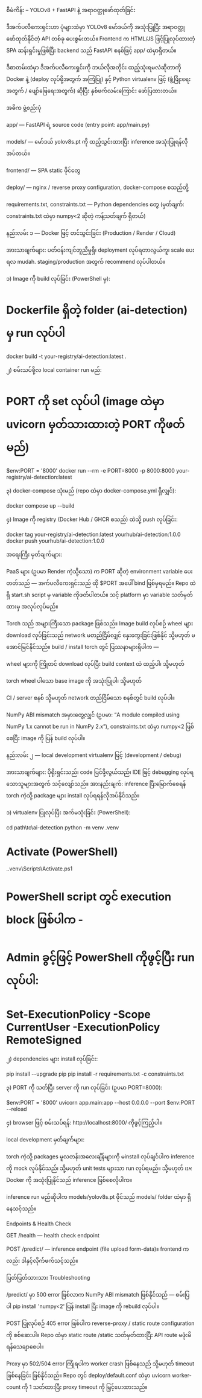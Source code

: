 စီမံကိန်း – YOLOv8 + FastAPI နဲ့ အရာဝတ္ထုဖော်ထုတ်ခြင်း

ဒီအက်ပလီကေးရှင်းဟာ ပုံများထဲမှာ YOLOv8 မော်ဒယ်ကို အသုံးပြုပြီး အရာဝတ္ထုဖော်ထုတ်နိုင်တဲ့ API တစ်ခု ပေးစွမ်းတယ်။ Frontend က HTML/JS ဖြင့်ပြုလုပ်ထားတဲ့ SPA ဆန်းရှင်းမှုဖြစ်ပြီး backend သည် FastAPI စနစ်ဖြင့် app/ ထဲမှာရှိတယ်။

ဒီစာတမ်းထဲမှာ ဒီအက်ပလီကေးရှင်းကို ဘယ်လိုအတိုင်း ထည့်သုံးရမလဲဆိုတာကို Docker နဲ့ (deploy လုပ်ဖို့အတွက် အကြံပြု) နှင့် Python virtualenv ဖြင့် (ဖွံ့ဖြိုးရေးအတွက် / ဖျော်ဖြေရေးအတွက်) ဆိုပြီး နှစ်ဖက်လမ်းကြောင်း ဖော်ပြထားတယ်။

အဓိက ဖွဲ့စည်းပုံ

app/ — FastAPI ရဲ့ source code (entry point: app/main.py)

models/ — မော်ဒယ် yolov8s.pt ကို ထည့်သွင်းထားပြီး inference အသုံးပြုရန်လိုအပ်တယ်။

frontend/ — SPA static ဖိုင်တွေ

deploy/ — nginx / reverse proxy configuration, docker-compose စသည်တို့

requirements.txt, constraints.txt — Python dependencies တွေ (မှတ်ချက်: constraints.txt ထဲမှာ numpy<2 ဆိုတဲ့ ကန့်သတ်ချက် ရှိတယ်)

နည်းလမ်း ၁ — Docker ဖြင့် တင်သွင်းခြင်း (Production / Render / Cloud)

အားသာချက်များ: ပတ်ဝန်းကျင်တူညီမှုရှိ၊ deployment လုပ်ရတာလွယ်ကူ၊ scale ပေးရလ mudah. staging/production အတွက် recommend လုပ်ပါတယ်။

၁) Image ကို build လုပ်ခြင်း (PowerShell မှ):

# Dockerfile ရှိတဲ့ folder (ai-detection) မှ run လုပ်ပါ
docker build -t your-registry/ai-detection:latest .


၂) စမ်းသပ်ဖို့လ local container run မည်:

# PORT ကို set လုပ်ပါ (image ထဲမှာ uvicorn မှတ်သားထားတဲ့ PORT ကိုဖတ်မည်)
$env:PORT = '8000'
docker run --rm -e PORT=8000 -p 8000:8000 your-registry/ai-detection:latest


၃) docker-compose သုံးမည် (repo ထဲမှာ docker-compose.yml ရှိလျှင်):

docker compose up --build


၄) Image ကို registry (Docker Hub / GHCR စသည်) ထဲသို့ push လုပ်ခြင်း:

docker tag your-registry/ai-detection:latest yourhub/ai-detection:1.0.0
docker push yourhub/ai-detection:1.0.0


အရေးကြီး မှတ်ချက်များ:

PaaS များ (ဥပမာ Render ကဲ့သို့သော) က PORT ဆိုတဲ့ environment variable ပေးတတ်သည် — အက်ပလီကေးရှင်းသည် ထို $PORT အပေါ် bind ဖြစ်မှရမည်။ Repo ထဲရှိ start.sh script မှ variable ကိုဖတ်ပါတယ်။ သင့် platform မှာ variable သတ်မှတ်ထားမှ အလုပ်လုပ်မည်။

Torch သည် အများကြီးသော package ဖြစ်သည်။ Image build လုပ်စဉ် wheel များ download လုပ်ခြင်းသည် network မတည်ငြိမ်လျှင် နှေးကွေးခြင်းဖြစ်နိုင် သို့မဟုတ် မအောင်မြင်နိုင်သည်။ build / install torch တွင် ပြဿနာများရှိပါက —

wheel များကို ကြိုတင် download လုပ်ပြီး build context ထဲ ထည့်ပါ၊ သို့မဟုတ်

torch wheel ပါသော base image ကို အသုံးပြုပါ၊ သို့မဟုတ်

CI / server စနစ် သို့မဟုတ် network တည်ငြိမ်သော စနစ်တွင် build လုပ်ပါ။

NumPy ABI mismatch အမှားတွေ့လျှင် (ဥပမာ: “A module compiled using NumPy 1.x cannot be run in NumPy 2.x”), constraints.txt ထဲမှာ numpy<2 ဖြစ်စေပြီး image ကို ပြန် build လုပ်ပါ။

နည်းလမ်း ၂ — local development virtualenv ဖြင့် (development / debug)

အားသာချက်များ: ပိုရိုးရှင်းသည်၊ code ပြင်ဖို့လွယ်သည်၊ IDE ဖြင့် debugging လုပ်ရသောသူများအတွက် သင့်လျော်သည်။ အားနည်းချက်: inference ပြီးမြောက်စေရန် torch ကဲ့သို့ package များ install လုပ်ရရန်လိုအပ်နိုင်သည်။

၁) virtualenv ပြုလုပ်ပြီး အက်မသုံးခြင်း (PowerShell):

cd path\to\ai-detection
python -m venv .venv
# Activate (PowerShell)
.\.venv\Scripts\Activate.ps1
# PowerShell script တွင် execution block ဖြစ်ပါက - 
# Admin ခွင့်ဖြင့် PowerShell ကိုဖွင့်ပြီး run လုပ်ပါ:
# Set-ExecutionPolicy -Scope CurrentUser -ExecutionPolicy RemoteSigned


၂) dependencies များ install လုပ်ခြင်း:

pip install --upgrade pip
pip install -r requirements.txt -c constraints.txt


၃) PORT ကို သတ်ပြီး server ကို run လုပ်ခြင်း (ဥပမာ PORT=8000):

$env:PORT = '8000'
uvicorn app.main:app --host 0.0.0.0 --port $env:PORT --reload


၄) browser ဖြင့် စမ်းသပ်ရန်: http://localhost:8000/ ကိုဖွင့်ကြည့်ပါ။

local development မှတ်ချက်များ:

torch ကဲ့သို့ packages မူလတန်းအလေးချိန်များကို မinstall လုပ်ချင်ပါက inference ကို mock လုပ်နိုင်သည်၊ သို့မဟုတ် unit tests များသာ run လုပ်ရမည်။ သို့မဟုတ် אנו Docker ကို အသုံးပြုနိုင်သည် inference ဖြစ်စေလိုပါက။

inference run မည်ဆိုပါက models/yolov8s.pt ဖိုင်သည် models/ folder ထဲမှာ ရှိနေသင့်သည်။

Endpoints & Health Check

GET /health — health check endpoint

POST /predict/ — inference endpoint (file upload form-data)။ frontend ကလည်း ဒါနှင့်လိုက်ဖက်သင့်သည်။

ပြတ်ပြတ်သားသား Troubleshooting

/predict/ မှာ 500 error ဖြစ်လာက NumPy ABI mismatch ဖြစ်နိုင်သည် — စမ်းပြပါ ­pip install 'numpy<2' ပြန် install ပြီး image ကို rebuild လုပ်ပါ။

POST ပြုလုပ်စဉ် 405 error ဖြစ်ပါက reverse-proxy / static route configuration ကို စစ်ဆေးပါ။ Repo ထဲမှာ static route /static သတ်မှတ်ထားပြီး API route မဖုံးမိရန်သေချာစေပါ။

Proxy မှာ 502/504 error ကြုံရပါက worker crash ဖြစ်နေသည် သို့မဟုတ် timeout ဖြစ်နေခြင်း ဖြစ်နိုင်သည်။ Repo တွင် deploy/default.conf ထဲမှာ uvicorn worker-count ကို 1 သတ်ထားပြီး proxy timeout ကို မြှင့်ပေးထားသည်။
